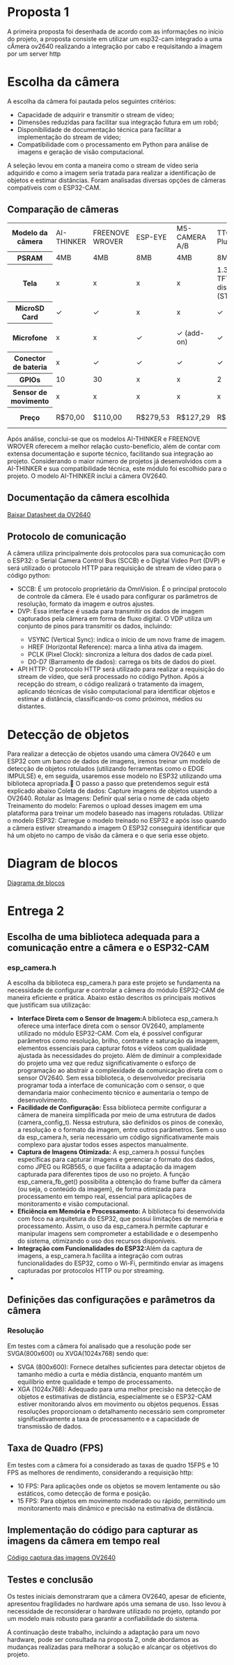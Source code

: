 
  <h1>Proposta 1</h1>
  <p>A primeira proposta foi desenhada de acordo com as informações no início do projeto, a proposta consiste em utilizar um esp32-cam integrado a uma cÂmera ov2640 realizando a integração por cabo e requisitando a imagem por um server http</p>

  <h1>Escolha da câmera</h1>
    <p>A escolha da câmera foi pautada pelos seguintes critérios:
    <ul>
    <li>Capacidade de adquirir e transmitir o stream de vídeo;</li>
    <li>Dimensões reduzidas para facilitar sua integração futura em um robô;</li>
    <li>Disponibilidade de documentação técnica para facilitar a implementação do 
    stream de vídeo;</li>
    <li>Compatibilidade com o processamento em Python
     para análise de imagens e geração de visão computacional.</li>
    </ul>
    </p>
    <p>
  A seleção levou em conta a maneira como o stream de vídeo seria
   adquirido e como a imagem seria tratada para realizar a 
   identificação de objetos e estimar distâncias. 
  Foram analisadas diversas opções de câmeras compatíveis com o ESP32-CAM.
    </p>
    <h2>Comparação de câmeras</h2>
    <table>
    <tr><th>Modelo da câmera</th>
    <td>AI-THINKER</td>
    <td>FREENOVE WROVER</td>
    <td>ESP-EYE</td>
    <td>M5-CAMERA A/B</td>
    <td>TTGO T-Plus</td>
    <td>TTGO T-Camera</td>
    <td>T-Journal</td>
  <td>M5 ESP32-Camera</td>
  </tr>
    <tr>
    <th>PSRAM</th>
    <td>4MB</td>
    <td>4MB</td>
    <td>8MB</td>
    <td>4MB</td>
    <td>8MB</td>
    <td>8MB</td>
    <td>x</td>
    <td>x</td>
    </tr>
    <tr>
    <th>Tela</th>
    <td>x</td>
    <td>x</td>
    <td>x</td>
    <td>x</td>
    <td>1.3inch TFT display (ST7789)</td>
    <td>0.96inch SSD1306 OLED</td>
    <td>0.91inch SSD1306 OLED</td>
    <td>x</td>
    </tr>
    <tr>
    <th>MicroSD Card</th>
    <td>✓</td>
    <td>✓</td>
    <td>x</td>
    <td>x</td>
    <td>✓</td>
    <td>x</td>
    <td>x</td>
    <td>x</td>
    </tr>
    <th>Microfone</th>
      <td>x</td>
      <td>x</td>
      <td>✓</td>
      <td>✓ (add-on)</td>
      <td>✓</td>
      <td>x</td>
      <td>x</td>
      <td>✓ (add-on)</td>
    </tr>
    <tr>
      <th>Conector de bateria<td>x</td>
      <td>✓</td>
      <td>✓</td>
      <td>✓</td>
      <td>✓</td>
    </tr>
    <tr>
      <th>GPIOs</th>
      <td>10</td>
      <td>30</td>
      <td>x</td>
      <td>x</td>
      <td>2</td>
      <td>x</td>
      <td>4</td>
      <td>x</td>
    </tr>
    <tr>
      <th>Sensor de movimento</th>
      <td>x</td>
      <td>x</td>
      <td>x</td>
      <td>x</td>
      <td>x</td>
      <td>✓</td>
      <td>x</td>
      <td>x</td>
    </tr>
    <tr>
      <th>Preço</th>
      <td>R$70,00</td>
      <td>$110,00</td>
      <td>R$279,53</td>
      <td>R$127,29</td>
      <td>R$195,98</td>
      <td>R$177,96</td>
      <td>R$139,68</td>
      <td>R$ 93,93</td>
    </tr>
    </table>
    <p>Após análise, conclui-se que os modelos AI-THINKER e 
    FREENOVE WROVER oferecem a melhor relação custo-benefício, 
    além de contar com extensa documentação e suporte técnico, 
    facilitando sua integração ao projeto. 
    Considerando o maior número de projetos já desenvolvidos com a AI-THINKER
     e sua compatibilidade técnica, este módulo foi escolhido para o projeto.
      O modelo AI-THINKER inclui a câmera OV2640. </p>
    <h2>Documentação da câmera escolhida</h2>
    <a href="OV2640DS.pdf" download>Baixar Datasheet da OV2640</a>
    <h2>Protocolo de comunicação</h2>
    <p>
    A câmera utiliza principalmente dois protocolos para sua comunicação com o ESP32: o Serial Camera Control Bus (SCCB) e o Digital Video Port (DVP) e será utilizado o protocolo HTTP para requisição de stream de vídeo para o código python:
    </p>  
    <ul>
    <li> SCCB: É um protocolo proprietário da OmnVision. É o principal protocolo de controle da câmera. Ele é usado para configurar os parâmetros de resolução, formato da imagem e outros ajustes. 
    </li>
     <li> DVP: Essa interface é usada para transmitir os dados de imagem capturados pela câmera em forma de fluxo digital. O VDP utiliza um conjunto de pinos para transmitir os dados, incluindo:</li>
     <ul>
     <li>VSYNC (Vertical Sync): indica o início de um novo frame de imagem.</li>
       <li>HREF (Horizontal Reference): marca a linha ativa da imagem.</li>
       <li>PCLK (Pixel Clock): sincroniza a leitura dos dados de cada pixel.</li>
       <li>D0-D7 (Barramento de dados): carrega os bits de dados do pixel.</li>
     </ul>
     <li>API HTTP: O protocolo HTTP será utilizado para realizar a requisição do stream de vídeo, que será processado no código Python. Após a recepção do stream, o código realizará o tratamento da imagem, aplicando técnicas de visão computacional para identificar objetos e estimar a distância, classificando-os como próximos, médios ou distantes. </li>
    </ul>
    </p>
    <h1>Detecção de objetos</h1>
    <p>
     Para realizar a detecção de objetos usando uma câmera OV2640 e um ESP32 com um banco de dados de imagens, iremos treinar um modelo de detecção de objetos rotulados (utilizando ferramentas como o EDGE IMPULSE) e, em seguida, usaremos esse modelo no ESP32 utilizando uma biblioteca apropriada.	O passo a passo que pretendemos seguir está explicado abaixo
  Coleta de dados: Capture imagens de objetos usando a OV2640.
  Rotular as Imagens: Definir qual seria o nome de cada objeto
  Treinamento do modelo: Faremos o upload desses imagem em uma plataforma para treinar um modelo baseado nas imagens rotuladas.
  Utilizar o modelo  ESP32: Carregue o modelo treinado no ESP32 e após isso quando a câmera estiver streamando a imagem O ESP32 conseguirá identificar que há um objeto no campo de visão da câmera e o que seria esse objeto.
    </p>
    <h1>Diagram de blocos</h1>
    <a href="imagens/bloco.png" download>Diagrama de blocos</a>
    <h1>Entrega 2</h1>
    <h2>Escolha de uma biblioteca adequada para a comunicação entre a câmera e o ESP32-CAM</h2>
    <h3>esp_camera.h</h3>
    <p>
     A escolha da biblioteca esp_camera.h para este projeto se fundamenta na necessidade de configurar e controlar a câmera do módulo ESP32-CAM de maneira eficiente e prática. Abaixo estão descritos os principais motivos que justificam sua utilização:
  <ul>
    <li><b>Interface Direta com o Sensor de Imagem:</b>A biblioteca esp_camera.h oferece uma interface direta com o sensor OV2640, amplamente utilizado no módulo ESP32-CAM. Com ela, é possível configurar parâmetros como resolução, brilho, contraste e saturação da imagem, elementos essenciais para capturar fotos e vídeos com qualidade ajustada às necessidades do projeto. Além de diminuir a complexidade do projeto uma vez que reduz significativamente o esforço de programação ao abstrair a complexidade da comunicação direta com o sensor OV2640. Sem essa biblioteca, o desenvolvedor precisaria programar toda a interface de comunicação com o sensor, o que demandaria maior conhecimento técnico e aumentaria o tempo de desenvolvimento.</li>
    <li><b>Facilidade de Configuração:</b> Essa biblioteca permite configurar a câmera de maneira simplificada por meio de uma estrutura de dados (camera_config_t). Nessa estrutura, são definidos os pinos de conexão, a resolução e o formato da imagem, entre outros parâmetros. Sem o uso da esp_camera.h, seria necessário um código significativamente mais complexo para ajustar todos esses aspectos manualmente.</li>
    <li><b>Captura de Imagens Otimizada:</b> A esp_camera.h possui funções específicas para capturar imagens e gerenciar o formato dos dados, como JPEG ou RGB565, o que facilita a adaptação da imagem capturada para diferentes tipos de uso no projeto. A função esp_camera_fb_get() possibilita a obtenção do frame buffer da câmera (ou seja, o conteúdo da imagem), de forma otimizada para processamento em tempo real, essencial para aplicações de monitoramento e visão computacional. </li >
    <li><b>Eficiência em Memória e Processamento:</b> A biblioteca foi desenvolvida com foco na arquitetura do ESP32, que possui limitações de memória e processamento. Assim, o uso da esp_camera.h permite capturar e manipular imagens sem comprometer a estabilidade e o desempenho do sistema, otimizando o uso dos recursos disponíveis.</li>
    <li><b>Integração com Funcionalidades do ESP32:</b>Além da captura de imagens, a esp_camera.h facilita a integração com outras funcionalidades do ESP32, como o Wi-Fi, permitindo enviar as imagens capturadas por protocolos HTTP ou por streaming.</li>
   <li> </li>
    </ul>
  
  </p>
  <h2>Definições das configurações e parâmetros da câmera</h2>
  <h3>Resolução</h3>
  <p>
   Em testes com a câmera foi analisado que a resolução pode ser SVGA(800x600) ou XVGA(1024x768) sendo que:
   <ul>
    <li>SVGA (800x600): Fornece detalhes suficientes para detectar objetos de tamanho médio a curta e média distância, enquanto mantém um equilíbrio entre qualidade e tempo de processamento.</li>
    <li>XGA (1024x768): Adequado para uma melhor precisão na detecção de objetos e estimativas de distância, especialmente se o ESP32-CAM estiver monitorando alvos em movimento ou objetos pequenos.
  Essas resoluções proporcionam o detalhamento necessário sem comprometer significativamente a taxa de processamento e a capacidade de transmissão de dados.</li>
   </ul>
  
  </p>
  <h2> Taxa de Quadro (FPS)</h2>
  <p>
   Em testes com a câmera foi a considerado as taxas de quadro 15FPS e 10 FPS as melhores de rendimento, considerando a requisição http:
  
  <ul>
   <li>10 FPS: Para aplicações onde os objetos se movem lentamente ou são estáticos, como detecção de forma e posição.</li>
   <li>15 FPS: Para objetos em movimento moderado ou rápido, permitindo um monitoramento mais dinâmico e precisão na estimativa de distância.</li>
  </ul>
  </p>
  <h2> Implementação do código para capturar as imagens da câmera em tempo real</h2>
   <a href="camproject.c" download>Código captura das imagens OV2640</a>
   <h2>Testes e conclusão</h2>
   <p>Os testes iniciais demonstraram que a câmera OV2640, apesar de eficiente, apresentou fragilidades no hardware após uma semana de uso. Isso levou à necessidade de reconsiderar o hardware utilizado no projeto, optando por um modelo mais robusto para garantir a confiabilidade do sistema.

A continuação deste trabalho, incluindo a adaptação para um novo hardware, pode ser consultada na proposta 2, onde abordamos as mudanças realizadas para melhorar a solução e alcançar os objetivos do projeto. </p>
  